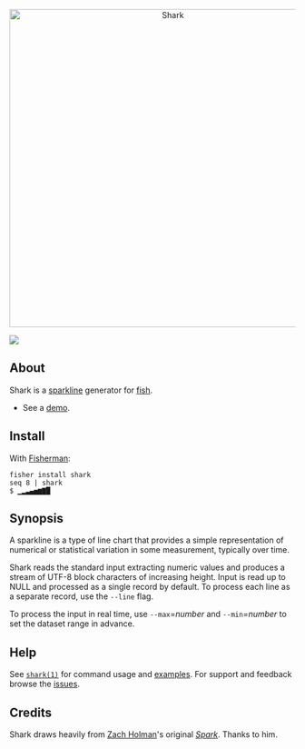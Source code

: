 <p align="center">
  <a href="http://github.com/bucaran/shark">
    <img alt="Shark" width=560px  src="https://cloud.githubusercontent.com/assets/8317250/12073365/6aae8b94-b160-11e5-8fbb-5eeef449d693.png">
  </a>
</p>

[![][travis-badge]][travis-link]

## About

Shark is a [sparkline][sparkline] generator for [fish][fish-shell].

* See a [demo][screencast].


## Install

With [Fisherman][fisherman]:

```fish
fisher install shark
seq 8 | shark
$ ▁▂▃▄▅▆▇█
```

## Synopsis

A sparkline is a type of line chart that provides a simple representation of numerical or statistical variation in some measurement, typically over time.

Shark reads the standard input extracting numeric values and produces a stream of UTF-8 block characters of increasing height. Input is read up to NULL and processed as a single record by default. To process each line as a separate record, use the `--line` flag.

To process the input in real time, use `--max`=*number* and `--min`=*number* to set the dataset range in advance.


## Help

See [`shark(1)`][shark-1] for command usage and [examples][examples]. For support and feedback browse the [issues][issues].

## Credits

Shark draws heavily from [Zach Holman](https://github.com/holman)'s original [_Spark_][spark]. Thanks to him.

<!-- Links  -->

[spark]:        https://github.com/holman/spark
[issues]:       http://github.com/bucaran/shark/issues
[shark-1]:      man/man1/shark.md
[examples]:     man/man1/shark.md#examples
[sparkline]:    https://en.wikipedia.org/wiki/Sparkline
[fisherman]:    https://github.com/fisherman/fisherman
[screencast]:   https://asciinema.org/a/32942?autoplay=1
[fish-shell]:   https://github.com/fish-shell/fish-shell
[travis-link]:  https://travis-ci.org/bucaran/shark
[travis-badge]: https://img.shields.io/travis/bucaran/shark.svg?style=flat-square
